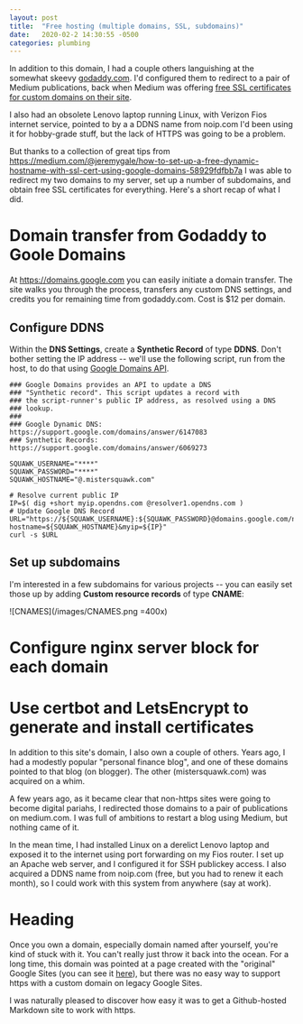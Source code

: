 ```yaml
---
layout: post
title:  "Free hosting (multiple domains, SSL, subdomains)"
date:   2020-02-2 14:30:55 -0500
categories: plumbing
---
```

In addition to this domain, I had a couple others languishing at the somewhat skeevy 
[godaddy.com](https://gizmodo.com/godaddy-sorry-we-promised-holiday-bonuses-that-was-ju-1845948766). I'd configured them to redirect to a pair of Medium publications, back
when Medium was 
offering [free SSL certificates for custom domains on their site](https://help.medium.com/hc/en-us/articles/115003053487-Custom-Domains-service-deprecation). 

I also had an obsolete Lenovo laptop running Linux, with Verizon Fios 
internet service, pointed to by a a DDNS name from noip.com I'd been using it for hobby-grade stuff, but the lack of HTTPS was going to be a problem.

But thanks to a collection of great tips from https://medium.com/@jeremygale/how-to-set-up-a-free-dynamic-hostname-with-ssl-cert-using-google-domains-58929fdfbb7a 
I was able to redirect my two domains to my server, set up a number of subdomains, and obtain free SSL certificates for everything. Here's a short recap of 
what I did.

# Domain transfer from Godaddy to Goole Domains

At https://domains.google.com you can easily initiate a domain transfer. The site walks you through the process, transfers any custom DNS settings, and credits
you for remaining time from godaddy.com. Cost is $12 per domain.

## Configure DDNS

Within the **DNS Settings**, create a **Synthetic Record** of type **DDNS**. Don't bother setting the IP address -- we'll 
use the following script, run from the host, to do that using [Google Domains API](https://support.google.com/domains/answer/6147083?hl=en).

```
### Google Domains provides an API to update a DNS
### "Synthetic record". This script updates a record with 
### the script-runner's public IP address, as resolved using a DNS
### lookup.
###
### Google Dynamic DNS: https://support.google.com/domains/answer/6147083
### Synthetic Records: https://support.google.com/domains/answer/6069273

SQUAWK_USERNAME="****"
SQUAWK_PASSWORD="****"
SQUAWK_HOSTNAME="@.mistersquawk.com"

# Resolve current public IP
IP=$( dig +short myip.opendns.com @resolver1.opendns.com )
# Update Google DNS Record
URL="https://${SQUAWK_USERNAME}:${SQUAWK_PASSWORD}@domains.google.com/nic/update?hostname=${SQUAWK_HOSTNAME}&myip=${IP}"
curl -s $URL
```

## Set up subdomains

I'm interested in a few subdomains for various projects -- you can easily set those up by adding **Custom resource records** of
type **CNAME**:
 
![CNAMES](/images/CNAMES.png =400x)

# Configure nginx server block for each domain


# Use certbot and LetsEncrypt to generate and install certificates



In addition to this site's domain, I also own a couple of others. Years ago, I had a modestly popular "personal finance blog", and one of these domains 
pointed to that blog (on blogger). The other (mistersquawk.com) was acquired on a whim.

A few years ago, as it became clear that non-https sites were going to become digital pariahs, I redirected those domains to a pair of publications on medium.com.
I was full of ambitions to restart a blog using Medium, but nothing came of it.

In the mean time, I had installed Linux on a derelict Lenovo laptop and exposed it to the internet using port forwarding on my Fios router. I set up an Apache web
server, and I configured it for SSH publickey access. I also acquired a DDNS name from noip.com (free, but you had to renew it each month), so I could work with 
this system from anywhere (say at work). 

# Heading

Once you own a domain, especially domain named after yourself, you're kind of stuck with it. You can't really just throw it back into the ocean. For a long time,
this domain was pointed at a page created with the "original" Google Sites (you can see it [here](https://sites.google.com/site/eddennisonbeta/)), but there was no easy way to support https with a custom domain on legacy Google Sites. 

I was naturally pleased to discover how easy it was to get a Github-hosted Markdown site to work with https.


